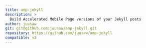 ```yaml
---
title: amp-jekyll
description: >
  Build Accelerated Mobile Page versions of your Jekyll posts
author: juusaw
git: git@github.com:juusaw/amp-jekyll.git
repository: https://github.com/juusaw/amp-jekyll
compatible: v3
---
```

